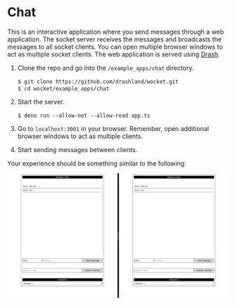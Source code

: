 # Chat

This is an interactive application where you send messages through a web application. The socket server receives the messages and broadcasts the messages to all socket clients. You can open multiple browser windows to act as multiple socket clients.  The web application is served using [Drash](https://github.com/drashland/deno-drash).

1. Clone the repo and go into the `/example_apps/chat` directory.

    ```
    $ git clone https://github.com/drashland/wocket.git
    $ cd wocket/example_apps/chat
    ```

2. Start the server.

    ```
    $ deno run --allow-net --allow-read app.ts
    ```

3. Go to `localhost:3001` in your browser. Remember, open additional browser windows to act as multiple clients.

4. Start sending messages between clients.

Your experience should be something similar to the following:

![Screenshot](./screenshot.png)
